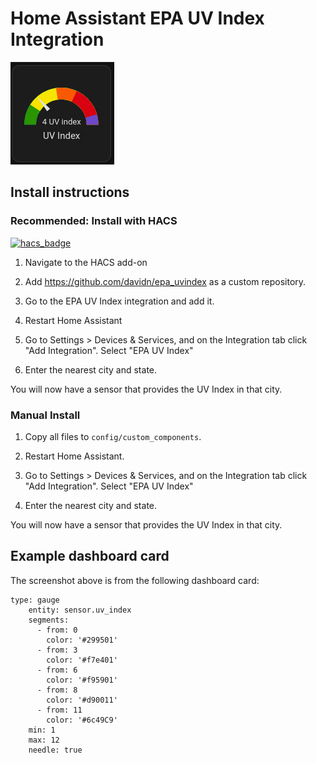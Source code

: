 # Home Assistant EPA UV Index Integration

![Dashboard card showing UV Index](screenshot.png)

## Install instructions

### Recommended: Install with HACS

[![hacs_badge](https://img.shields.io/badge/HACS-Custom-41BDF5.svg?style=for-the-badge)](https://github.com/hacs/integration)

1. Navigate to the HACS add-on

2. Add https://github.com/davidn/epa_uvindex as a custom repository.

3. Go to the EPA UV Index integration and add it.

4. Restart Home Assistant

5. Go to Settings > Devices & Services, and on the Integration tab click "Add Integration". Select "EPA UV Index"

6. Enter the nearest city and state.

You will now have a sensor that provides the UV Index in that city.


### Manual Install

1. Copy all files to `config/custom_components`.

2. Restart Home Assistant.

3. Go to Settings > Devices & Services, and on the Integration tab click "Add Integration". Select "EPA UV Index"

4. Enter the nearest city and state.

You will now have a sensor that provides the UV Index in that city.

## Example dashboard card

The screenshot above is from the following dashboard card:
```
type: gauge
    entity: sensor.uv_index
    segments:
      - from: 0
        color: '#299501'
      - from: 3
        color: '#f7e401'
      - from: 6
        color: '#f95901'
      - from: 8
        color: '#d90011'
      - from: 11
        color: '#6c49C9'
    min: 1
    max: 12
    needle: true
```
